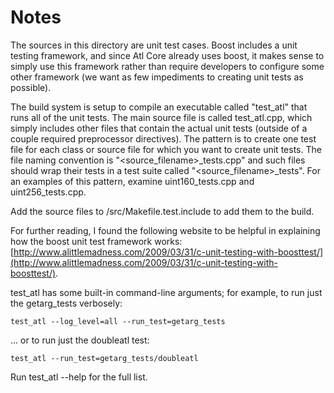 # Notes
The sources in this directory are unit test cases.  Boost includes a
unit testing framework, and since Atl Core already uses boost, it makes
sense to simply use this framework rather than require developers to
configure some other framework (we want as few impediments to creating
unit tests as possible).

The build system is setup to compile an executable called "test_atl"
that runs all of the unit tests.  The main source file is called
test_atl.cpp, which simply includes other files that contain the
actual unit tests (outside of a couple required preprocessor
directives).  The pattern is to create one test file for each class or
source file for which you want to create unit tests.  The file naming
convention is "<source_filename>_tests.cpp" and such files should wrap
their tests in a test suite called "<source_filename>_tests".  For an
examples of this pattern, examine uint160_tests.cpp and
uint256_tests.cpp.

Add the source files to /src/Makefile.test.include to add them to the build.

For further reading, I found the following website to be helpful in
explaining how the boost unit test framework works:
[http://www.alittlemadness.com/2009/03/31/c-unit-testing-with-boosttest/](http://www.alittlemadness.com/2009/03/31/c-unit-testing-with-boosttest/).

test_atl has some built-in command-line arguments; for
example, to run just the getarg_tests verbosely:

    test_atl --log_level=all --run_test=getarg_tests

... or to run just the doubleatl test:

    test_atl --run_test=getarg_tests/doubleatl

Run  test_atl --help   for the full list.

